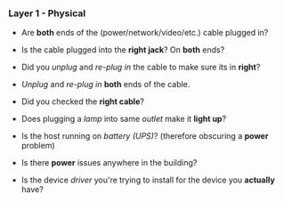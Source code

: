### Layer 1 - Physical

- Are **both** ends of the (power/network/video/etc.) cable plugged in?

- Is the cable plugged into the **right jack**? On **both** ends? 

- Did you _unplug_ and _re-plug in_ the cable to make sure its in **right**?

- _Unplug_ and _re-plug in_ **both** ends of the cable.

- Did you checked the **right cable**?

- Does plugging a _lamp_ into same _outlet_ make it **light up**?

- Is the host running on _battery (UPS)_? (therefore obscuring a **power** problem)

- Is there **power** issues anywhere in the building?

- Is the device _driver_ you're trying to install for the device you **actually** have?
